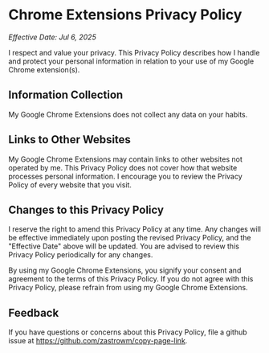 # Chrome Extensions Privacy Policy

_Effective Date: Jul 6, 2025_

I respect and value your privacy. This Privacy Policy describes how I handle and protect your personal information in relation to your use of my Google Chrome extension(s).

## Information Collection

My Google Chrome Extensions does not collect any data on your habits.

## Links to Other Websites

My Google Chrome Extensions may contain links to other websites not operated by me. This Privacy Policy does not cover how that website processes personal information. I encourage you to review the Privacy Policy of every website that you visit.

## Changes to this Privacy Policy

I reserve the right to amend this Privacy Policy at any time. Any changes will be effective immediately upon posting the revised Privacy Policy, and the "Effective Date" above will be updated. You are advised to review this Privacy Policy periodically for any changes.

By using my Google Chrome Extensions, you signify your consent and agreement to the terms of this Privacy Policy. If you do not agree with this Privacy Policy, please refrain from using my Google Chrome Extensions.

## Feedback

If you have questions or concerns about this Privacy Policy, file a github issue at https://github.com/zastrowm/copy-page-link.

